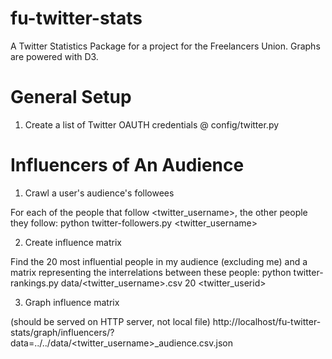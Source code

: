 fu-twitter-stats
================================

A Twitter Statistics Package for a project for the Freelancers Union. Graphs are powered with D3.


General Setup
================================

1. Create a list of Twitter OAUTH credentials @ config/twitter.py 


Influencers of An Audience
================================

1. Crawl a user's audience's followees 

For each of the people that follow <twitter_username>, the other people they follow:
python twitter-followers.py <twitter_username>

2. Create influence matrix

Find the 20 most influential people in my audience (excluding me) and a matrix
representing the interrelations between these people:
python twitter-rankings.py data/<twitter_username>.csv 20 <twitter_userid>

3. Graph influence matrix

(should be served on HTTP server, not local file)
http://localhost/fu-twitter-stats/graph/influencers/?data=../../data/<twitter_username>_audience.csv.json
